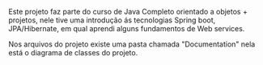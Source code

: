 Este projeto faz parte do curso de Java Completo orientado a objetos + projetos, 
nele tive uma introdução ás tecnologias Spring boot, JPA/Hibernate, em qual aprendi alguns fundamentos 
de Web services. 

Nos arquivos do projeto existe uma pasta chamada "Documentation" nela está o diagrama de classes do projeto.
